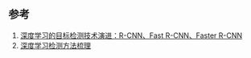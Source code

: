 

## 参考

1. [深度学习的目标检测技术演进：R-CNN、Fast R-CNN、Faster R-CNN](https://cloud.tencent.com/developer/article/1099771)
2. [深度学习检测方法梳理](https://www.cnblogs.com/venus024/p/5590044.html)

